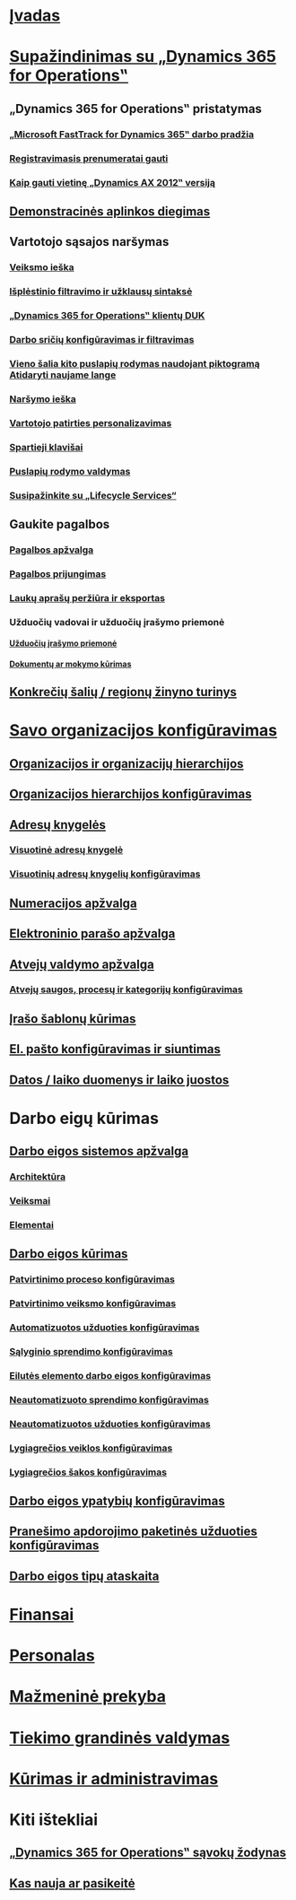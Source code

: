 # [Įvadas](index.md)

# [Supažindinimas su „Dynamics 365 for Operations‟](get-started/onboarding-home.md)
## „Dynamics 365 for Operations‟ pristatymas
### [„Microsoft FastTrack for Dynamics 365‟ darbo pradžia](get-started/fasttrack-dynamics-365-overview.md)
### [Registravimasis prenumeratai gauti](/dynamics365/operations/dev-itpro/dev-tools/sign-up-preview-subscription?toc=/dynamics365/operations/toc.json)
### [Kaip gauti vietinę „Dynamics AX 2012‟ versiją](/dynamics365/operations/dev-itpro/deployment/csp-download-customersource?toc=/dynamics365/operations/toc.json)
## [Demonstracinės aplinkos diegimas](/dynamics365/operations/dev-itpro/deployment/deploy-demo-environment?toc=/dynamics365/operations/toc.json)

## Vartotojo sąsajos naršymas
### [Veiksmo ieška](get-started/action-search.md)
### [Išplėstinio filtravimo ir užklausų sintaksė](get-started/advanced-filtering-query-options.md)
### [„Dynamics 365 for Operations‟ klientų DUK](get-started/client-faq.md)
### [Darbo sričių konfigūravimas ir filtravimas](get-started/configure-filter-workspaces.md)
### [Vieno šalia kito puslapių rodymas naudojant piktogramą Atidaryti naujame lange](get-started/display-pages-side-by-side.md)
### [Naršymo ieška](get-started/navigation-search.md)
### [Vartotojo patirties personalizavimas](get-started/personalize-user-experience.md)
### [Spartieji klavišai](get-started/shortcut-keys.md)
### [Puslapių rodymo valdymas](get-started/window-management.md)
### [Susipažinkite su „Lifecycle Services“](/dynamics365/operations/dev-itpro/lifecycle-services/lcs-works-lcs?toc=/dynamics365/operations/toc.json)

## Gaukite pagalbos
### [Pagalbos apžvalga](/dynamics365/operations/dev-itpro/get-started/help-overview?toc=/dynamics365/operations/toc.json)
### [Pagalbos prijungimas](/dynamics365/operations/dev-itpro/get-started/help-connect?toc=/dynamics365/operations/toc.json)
### [Laukų aprašų peržiūra ir eksportas](get-started/view-export-field-descriptions.md)

### Užduočių vadovai ir užduočių įrašymo priemonė
#### [Užduočių įrašymo priemonė](/dynamics365/operations/dev-itpro/user-interface/task-recorder?toc=/dynamics365/operations/toc.json)
#### [Dokumentų ar mokymo kūrimas](/dynamics365/operations/dev-itpro/user-interface/task-recorder?toc=/dynamics365/operations/toc.json)

## [Konkrečių šalių / regionų žinyno turinys](/dynamics365/operations/dev-itpro/lcs-solutions/country-region?toc=/dynamics365/operations/toc.json)

# [Savo organizacijos konfigūravimas](organization-administration/organization-administration-home-page.md)
## [Organizacijos ir organizacijų hierarchijos](organization-administration/organizations-organizational-hierarchies.md)
## [Organizacijos hierarchijos konfigūravimas](organization-administration/plan-organizational-hierarchy.md)
## [Adresų knygelės](organization-administration/qa-address-books.md)
### [Visuotinė adresų knygelė](organization-administration/overview-global-address-book.md)
### [Visuotinių adresų knygelių konfigūravimas](organization-administration/plan-configuration-global-address-book-additional-address-books.md)
## [Numeracijos apžvalga](organization-administration/number-sequence-overview.md)
## [Elektroninio parašo apžvalga](organization-administration/electronic-signature-overview.md)
## [Atvejų valdymo apžvalga](organization-administration/cases.md)
### [Atvejų saugos, procesų ir kategorijų konfigūravimas](organization-administration/plan-case-management.md)
## [Įrašo šablonų kūrimas](organization-administration/record-templates.md)
## [El. pašto konfigūravimas ir siuntimas](organization-administration/configure-email.md)
## [Datos / laiko duomenys ir laiko juostos](organization-administration/date-time-zones.md)

# Darbo eigų kūrimas
## [Darbo eigos sistemos apžvalga](organization-administration/overview-workflow-system.md)
### [Architektūra](organization-administration/workflow-system-architecture.md)
### [Veiksmai](organization-administration/workflow-actions.md)
### [Elementai](organization-administration/workflow-elements.md)
## [Darbo eigos kūrimas](organization-administration/create-workflow.md)
### [Patvirtinimo proceso konfigūravimas](organization-administration/configure-approval-process-workflow.md)
### [Patvirtinimo veiksmo konfigūravimas](organization-administration/configure-approval-step-workflow.md)
### [Automatizuotos užduoties konfigūravimas](organization-administration/configure-automated-task-workflow.md)
### [Sąlyginio sprendimo konfigūravimas](organization-administration/configure-conditional-decision-workflow.md)
### [Eilutės elemento darbo eigos konfigūravimas](organization-administration/configure-line-item-workflow.md)
### [Neautomatizuoto sprendimo konfigūravimas](organization-administration/configure-manual-decision-workflow.md)
### [Neautomatizuotos užduoties konfigūravimas](organization-administration/configure-manual-task-workflow.md)
### [Lygiagrečios veiklos konfigūravimas](organization-administration/configure-parallel-activity-workflow.md)
### [Lygiagrečios šakos konfigūravimas](organization-administration/configure-parallel-branch-workflow.md)
## [Darbo eigos ypatybių konfigūravimas](organization-administration/configure-workflow-properties.md)
## [Pranešimo apdorojimo paketinės užduoties konfigūravimas](organization-administration/workflow-batch-job-critical.md)
## [Darbo eigos tipų ataskaita](organization-administration/workflow-types-report.md)

# [Finansai](/dynamics365/operations/financials/index)

# [Personalas](/dynamics365/operations/human-resources/index)

# [Mažmeninė prekyba](/dynamics365/operations/retail/index)

# [Tiekimo grandinės valdymas](/dynamics365/operations/supply-chain/index)

# [Kūrimas ir administravimas](/dynamics365/operations/dev-itpro/index)

# Kiti ištekliai
## [„Dynamics 365 for Operations‟ sąvokų žodynas](get-started/glossary.md)
## [Kas nauja ar pasikeitė](/dynamics365/operations/dev-itpro/get-started/whats-new-changed?toc=/dynamics365/operations/toc.json)

